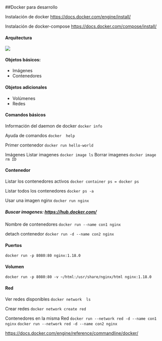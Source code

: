 ##Docker para desarrollo
 
Instalación de docker
https://docs.docker.com/engine/install/

Instalación de docker-compose
https://docs.docker.com/compose/install/

#### Arquitectura
![](https://docs.docker.com/engine/images/architecture.svg)


#### Objetos básicos:
- Imágenes
- Contenedores

#### Objetos adicionales
- Volúmenes
- Redes

#### Comandos básicos
Información del daemon de docker
`docker info `

Ayuda de comandos
`docker  help`

Primer contenedor
`docker run hello-world`

Imágenes
Listar imagenes
`docker image ls`
Borrar imagenes
`docker image rm ID`

#### Contenedor
Listar los contenedores activos
`docker container ps = docker ps`

Listar todos los contenedores
`docker ps -a`

Usar una imagen nginx
`docker run nginx`

##### Buscar imagenes: https://hub.docker.com/

Nombre de contenedores
`docker run --name con1 nginx`

detach contenedor
`docker run -d --name con2 nginx`

#### Puertos
`docker run -p 8080:80 nginx:1.18.0`

#### Volumen
`docker run -p 8080:80 -v ~/html:/usr/share/nginx/html nginx:1.18.0`

#### Red
Ver redes disponibles
`docker network  ls`

Crear redes
`docker network create red`

Contenedores en la misma Red
`docker run --network red -d --name con1 nginx`
`docker run --network red -d --name con2 nginx`


https://docs.docker.com/engine/reference/commandline/docker/